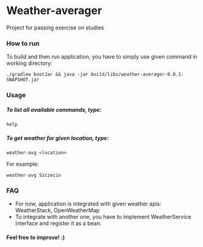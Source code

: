 # Weather-averager
Project for passing exercise on studies

### How to run
To build and then run application, you have to simply use given command in working directory:
```shell script
./gradlew bootJar && java -jar build/libs/weather-averager-0.0.1-SNAPSHOT.jar
```

### Usage
##### To list all available commands, type:
```shell script
help
```

##### To get weather for given location, type:
```shell script
weather-avg <location>
```
For example: 
```shell script
weather-avg Szczecin
```

### FAQ
- For now, application is integrated with given weather apis: WeatherStack, OpenWeatherMap
- To integrate with another one, you have to implement WeatherService interface and register it as a bean.



#### Feel free to improve! :)